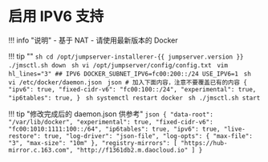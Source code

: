 # 启用 IPV6 支持

!!! info "说明"
    - 基于 NAT
    - 请使用最新版本的 Docker

!!! tip ""
    ```sh
    cd /opt/jumpserver-installerer-{{ jumpserver.version }}
    ./jmsctl.sh down
    ```
    ```sh
    vi /opt/jumpserver/config/config.txt
    ```
    ```vim hl_lines="3"
    ## IPV6
    DOCKER_SUBNET_IPV6=fc00:200::/24
    USE_IPV6=1
    ```
    ```sh
    vi /etc/docker/daemon.json
    ```
    ```json
    # 加入下面内容，注意不要覆盖已有的内容
    {
      "ipv6": true,
      "fixed-cidr-v6": "fc00:100::/24",
      "experimental": true,
      "ip6tables": true,
    }
    ```
    ```sh
    systemctl restart docker
    ```
    ```sh
    ./jmsctl.sh start
    ```

!!! tip "修改完成后的 daemon.json 供参考"
    ```json
    {
        "data-root": "/var/lib/docker",
        "experimental": true,
        "fixed-cidr-v6": "fc00:1010:1111:100::/64",
        "ip6tables": true,
        "ipv6": true,
        "live-restore": true,
        "log-driver": "json-file",
        "log-opts": { "max-file": "3", "max-size": "10m" },
        "registry-mirrors": [ "https://hub-mirror.c.163.com", "http://f1361db2.m.daocloud.io" ]
    }
    ```
